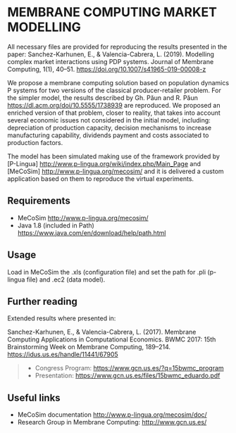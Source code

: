 # MEMBRANE COMPUTING MARKET MODELLING

All necessary files are provided for reproducing the results presented in the paper: Sanchez-Karhunen, E., &amp; Valencia-Cabrera, L. (2019). Modelling complex market interactions using PDP systems. Journal of Membrane Computing, 1(1), 40–51. https://doi.org/10.1007/s41965-019-00008-z

We propose a membrane computing solution based on population dynamics P systems for two versions of the classical producer-retailer problem. For the simpler model, the results described by Gh. Păun and R. Păun https://dl.acm.org/doi/10.5555/1738939 are reproduced. We proposed an enriched version of that problem, closer to reality, that takes into account several economic issues not considered in the initial model, including: depreciation of production capacity, decision mechanisms to increase manufacturing capability, dividends payment and costs associated to production factors. 

The model has been simulated making use of the framework provided by [P-Lingua] http://www.p-lingua.org/wiki/index.php/Main_Page and [MeCoSim] http://www.p-lingua.org/mecosim/ and it is delivered a custom application based on them to reproduce the virtual experiments.

## Requirements

  * MeCoSim http://www.p-lingua.org/mecosim/
  * Java 1.8 (included in Path) https://www.java.com/en/download/help/path.html

## Usage

Load in MeCoSim the .xls (configuration file) and set the path for .pli (p-lingua file) and .ec2 (data model). 

## Further reading

Extended results where presented in:

Sanchez-Karhunen, E., & Valencia-Cabrera, L. (2017). Membrane Computing Applications in Computational Economics. BWMC 2017: 15th Brainstorming Week on Membrane Computing, 189–214. https://idus.us.es/handle/11441/67905

> * Congress Program: https://www.gcn.us.es/?q=15bwmc_program
> * Presentation: https://www.gcn.us.es/files/15bwmc_eduardo.pdf

## Useful links
* MeCoSim documentation http://www.p-lingua.org/mecosim/doc/
* Research Group in Membrane Computing: http://www.gcn.us.es/
